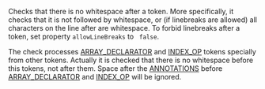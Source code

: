 Checks that there is no whitespace after a token. More specifically, it
checks that it is not followed by whitespace, or (if linebreaks are
allowed) all characters on the line after are whitespace. To forbid
linebreaks after a token, set property `allowLineBreaks` to `  false `.

The check processes
[ARRAY\_DECLARATOR](apidocs/com/puppycrawl/tools/checkstyle/api/TokenTypes.html#ARRAY_DECLARATOR)
and
[INDEX\_OP](apidocs/com/puppycrawl/tools/checkstyle/api/TokenTypes.html#INDEX_OP)
tokens specially from other tokens. Actually it is checked that there is
no whitespace before this tokens, not after them. Space after the
[ANNOTATIONS](apidocs/com/puppycrawl/tools/checkstyle/api/TokenTypes.html#ANNOTATIONS)
before
[ARRAY\_DECLARATOR](apidocs/com/puppycrawl/tools/checkstyle/api/TokenTypes.html#ARRAY_DECLARATOR)
and
[INDEX\_OP](apidocs/com/puppycrawl/tools/checkstyle/api/TokenTypes.html#INDEX_OP)
will be ignored.
